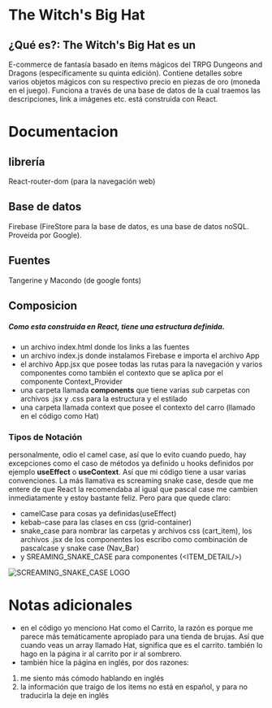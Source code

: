 # The Witch's Big Hat
## ¿Qué es?: The Witch's Big Hat es un 
E-commerce de fantasía basado en ítems mágicos del TRPG Dungeons and Dragons (específicamente su quinta edición). Contiene detalles sobre varios objetos mágicos con su respectivo precio en piezas de oro (moneda en el juego). Funciona a través de una base de datos de la cual traemos las descripciones, link a imágenes etc. está construida con React.


# Documentacion

## librería
React-router-dom (para la navegación web)

## Base de datos 
Firebase (FireStore para la base de datos, es una base de datos noSQL. Proveída por Google).

## Fuentes
Tangerine y Macondo (de google fonts)


## Composicion
##### Como esta construida en React, tiene una estructura definida.
- un archivo index.html donde los links a las fuentes 
- un archivo index.js donde instalamos Firebase e importa el archivo App 
- el archivo App.jsx que posee todas las rutas para la navegación y varios componentes como también el contexto que se aplica por el componente Context_Provider 
- una carpeta llamada **components** que tiene varias *sub* carpetas con archivos .jsx y .css para la estructura y el estilado 
- una carpeta llamada context que posee el contexto del carro (llamado en el código como Hat)

### Tipos de Notación

personalmente, odio el camel case, así que lo evito cuando puedo, hay excepciones como el caso de métodos ya definido u hooks definidos por ejemplo **useEffect** o **useContext**. Así que mi código tiene a usar varias convenciones. La más llamativa es screaming snake case, desde que me entere de que React la recomendaba al igual que pascal case me cambien inmediatamente y estoy bastante feliz. Pero para que quede claro:
 - camelCase para cosas ya definidas(useEffect) 
 -  kebab-case para las clases en css (grid-container) 
 -  snake_case para nombrar las carpetas y archivos css (cart_item), los archivos .jsx de los componentes los escribo como combinación de pascalcase y snake case (Nav_Bar) 
 -  y SREAMING_SNAKE_CASE para componentes (<ITEM_DETAIL/>)
 
 
![SCREAMING_SNAKE_CASE LOGO](https://fission.codes/assets/images/ZWsUMq-8C096C0B-02E9-4D21-9549-C51BAF112341.png "long live the snake!!!")


# Notas adicionales

- en el código yo menciono Hat como el Carrito, la razón es porque me parece más temáticamente apropiado para una tienda de brujas. Así que cuando veas un array llamado Hat, significa que es el carrito. también lo hago en la página ir al carrito por ir al sombrero. 
-  también hice la página en inglés, por dos razones: 
 1. me siento más cómodo hablando en inglés 
 2. la información que traigo de los items no está en español, y para no traducirla la deje en inglés